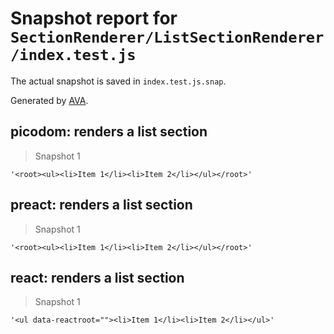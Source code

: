 # Snapshot report for `SectionRenderer/ListSectionRenderer/index.test.js`

The actual snapshot is saved in `index.test.js.snap`.

Generated by [AVA](https://ava.li).

## picodom: renders a list section

> Snapshot 1

    '<root><ul><li>Item 1</li><li>Item 2</li></ul></root>'

## preact: renders a list section

> Snapshot 1

    '<root><ul><li>Item 1</li><li>Item 2</li></ul></root>'

## react: renders a list section

> Snapshot 1

    '<ul data-reactroot=""><li>Item 1</li><li>Item 2</li></ul>'
